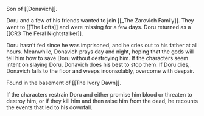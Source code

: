 Son of [[Donavich]]. 

Doru and a few of his friends wanted to join [[_The Zarovich Family]]. They went to [[The Lofts]] and were missing for a few days. Doru returned as a [[CR3 The Feral Nightstalker]].

Doru hasn't fed since he was imprisoned, and he cries out to his father at all hours. Meanwhile, Donavich prays day and night, hoping that the gods will tell him how to save Doru without destroying him. If the characters seem intent on slaying Doru, Donavich does his best to stop them. If Doru dies, Donavich falls to the floor and weeps inconsolably, overcome with despair.

Found in the basement of [[The Ivory Dawn]].

If the characters restrain Doru and either promise him blood or threaten to destroy him, or if they kill him and then raise him from the dead, he recounts the events that led to his downfall.